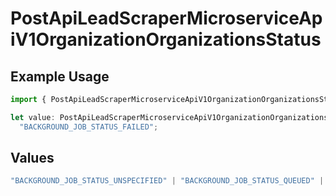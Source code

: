 # PostApiLeadScraperMicroserviceApiV1OrganizationOrganizationsStatus

## Example Usage

```typescript
import { PostApiLeadScraperMicroserviceApiV1OrganizationOrganizationsStatus } from "oppulence-backend-sdk/models/operations";

let value: PostApiLeadScraperMicroserviceApiV1OrganizationOrganizationsStatus =
  "BACKGROUND_JOB_STATUS_FAILED";
```

## Values

```typescript
"BACKGROUND_JOB_STATUS_UNSPECIFIED" | "BACKGROUND_JOB_STATUS_QUEUED" | "BACKGROUND_JOB_STATUS_IN_PROGRESS" | "BACKGROUND_JOB_STATUS_COMPLETED" | "BACKGROUND_JOB_STATUS_FAILED" | "BACKGROUND_JOB_STATUS_CANCELLED" | "BACKGROUND_JOB_STATUS_TIMED_OUT"
```